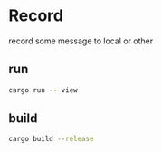 # Record

record some message to local or other

## run

```sh
cargo run -- view
```

## build

```sh
cargo build --release
```
